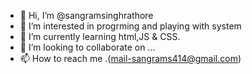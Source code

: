 - 👋 Hi, I’m @sangramsinghrathore
- 👀 I’m interested in progrming and playing with system
- 🌱 I’m currently learning html,JS & CSS.
- 💞️ I’m looking to collaborate on ...
- 📫 How to reach me .(mail-sangrams414@gmail.com)

<!---
sangramsinghrathore/sangramsinghrathore is a ✨ special ✨ repository because its `README.md` (this file) appears on your GitHub profile.
You can click the Preview link to take a look at your changes.
--->
